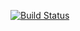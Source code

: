 [![Build Status](https://travis-ci.com/1LAE/Test_lab1.svg?branch=master)](https://travis-ci.com/github/1LAE/Test_lab1)
